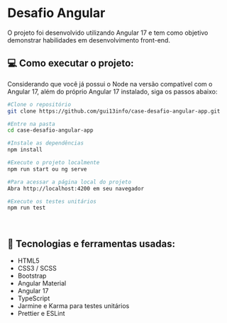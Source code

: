 # Desafio Angular

O projeto foi desenvolvido utilizando Angular 17 e tem como objetivo demonstrar habilidades em desenvolvimento
front-end.

## :computer: Como executar o projeto:

Considerando que você já possui o Node na versão compatível com o Angular 17, além do próprio Angular 17 instalado, siga os passos abaixo:

```sh
#Clone o repositório
git clone https://github.com/gui13info/case-desafio-angular-app.git

#Entre na pasta
cd case-desafio-angular-app

#Instale as dependências
npm install

#Execute o projeto localmente
npm run start ou ng serve

#Para acessar a página local do projeto
Abra http://localhost:4200 em seu navegador

#Execute os testes unitários
npm run test
```

<br />

## :rocket: Tecnologias e ferramentas usadas:

- HTML5
- CSS3 / SCSS
- Bootstrap
- Angular Material
- Angular 17
- TypeScript
- Jarmine e Karma para testes unitários
- Prettier e ESLint
